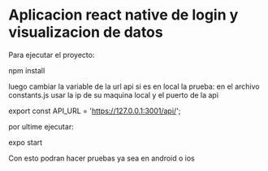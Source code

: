 # Aplicacion react native de login y visualizacion de datos

Para ejecutar el proyecto:

npm install

luego cambiar la variable de la url api si es en local la prueba:
en el archivo constants.js usar la ip de su maquina local y el puerto de la api

export const API_URL = 'https://127.0.0.1:3001/api/';

por ultime ejecutar:

expo start

Con esto podran hacer pruebas ya sea en android o ios
